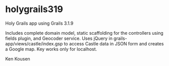 # holygrails319
Holy Grails app using Grails 3.1.9

Includes complete domain model, static scaffolding for the controllers using fields plugin, and Geocoder service.
Uses jQuery in grails-app/views/castle/index.gsp to access Castle data in JSON form and creates a Google map. Key
works only for localhost.

Ken Kousen
